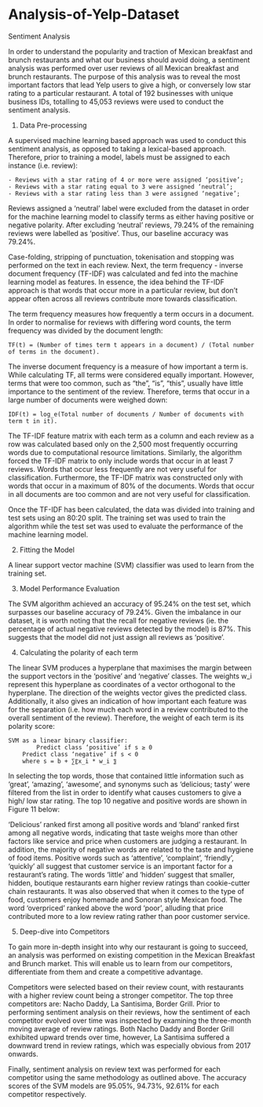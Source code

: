 # Analysis-of-Yelp-Dataset

Sentiment Analysis

In order to understand the popularity and traction of Mexican breakfast and brunch restaurants and what our business should avoid doing, a sentiment analysis was performed over user reviews of all Mexican breakfast and brunch restaurants. The purpose of this analysis was to reveal the most important factors that lead Yelp users to give a high, or conversely low star rating to a particular restaurant. A total of 192 businesses with unique business IDs, totalling to 45,053 reviews were used to conduct the sentiment analysis. 


1. Data Pre-processing 

A supervised machine learning based approach was used to conduct this sentiment analysis, as opposed to taking a lexical-based approach. Therefore, prior to training a model, labels must be assigned to each instance (i.e. review):
	
    - Reviews with a star rating of 4 or more were assigned ‘positive’;
    - Reviews with a star rating equal to 3 were assigned ‘neutral’;
    - Reviews with a star rating less than 3 were assigned ‘negative’;

Reviews assigned a ‘neutral’ label were excluded from the dataset in order for the machine learning model to classify terms as either having positive or negative polarity. After excluding ‘neutral’ reviews, 79.24% of the remaining reviews were labelled as ‘positive’. Thus, our baseline accuracy was 79.24%. 

Case-folding, stripping of punctuation, tokenisation and stopping was performed on the text in each review. Next, the term frequency - inverse document frequency (TF-IDF) was calculated and fed into the machine learning model as features. In essence, the idea behind the TF-IDF approach is that words that occur more in a particular review, but don’t appear often across all reviews contribute more towards classification.  

The term frequency measures how frequently a term occurs in a document. In order to normalise for reviews with differing word counts, the term frequency was divided by the document length: 

    TF(t) = (Number of times term t appears in a document) / (Total number of terms in the document).

The inverse document frequency is a measure of how important a term is. While calculating TF, all terms were considered equally important. However, terms that were too common, such as “the”, “is”, “this”, usually have little importance to the sentiment of the review. Therefore, terms that occur in a large number of documents were weighed down: 

    IDF(t) = log_e(Total number of documents / Number of documents with term t in it).
    
The TF-IDF feature matrix with each term as a column and each review as a row was calculated based only on the 2,500 most frequently occurring words due to computational resource limitations. Similarly, the algorithm forced the TF-IDF matrix to only include words that occur in at least 7 reviews. Words that occur less frequently are not very useful for classification. Furthermore, the TF-IDF matrix was constructed only with words that occur in a maximum of 80% of the documents. Words that occur in all documents are too common and are not very useful for classification. 

Once the TF-IDF has been calculated, the data was divided into training and test sets using an 80:20 split. The training set was used to train the algorithm while the test set was used to evaluate the performance of the machine learning model. 

2. Fitting the Model

A linear support vector machine (SVM) classifier was used to learn from the training set.
 
3. Model Performance Evaluation 

The SVM algorithm achieved an accuracy of 95.24% on the test set, which surpasses our baseline accuracy of 79.24%. Given the imbalance in our dataset, it is worth noting that the recall for negative reviews (ie. the percentage of actual negative reviews detected by the model) is 87%. This suggests that the model did not just assign all reviews as ‘positive’.  

4. Calculating the polarity of each term 

The linear SVM produces a hyperplane that maximises the margin between the support vectors in the ‘positive’ and ‘negative’ classes. The weights w_i  represent this hyperplane as coordinates of a vector orthogonal to the hyperplane. The direction of the weights vector gives the predicted class. Additionally, it also gives an indication of how important each feature was for the separation (i.e. how much each word in a review contributed to the overall sentiment of the review). Therefore, the weight of each term is its polarity score: 
    
    SVM as a linear binary classifier: 		
            Predict class ‘positive’ if s ≥ 0 
		Predict class ‘negative’ if s < 0 
		where s = b + ∑〖x_i * w_i 〗
                    
In selecting the top words, those that contained little information such as ‘great’, ‘amazing’, ‘awesome’, and synonyms such as ‘delicious; tasty’ were filtered from the list in order to identify what causes customers to give a high/ low star rating. The top 10 negative and positive words are shown in Figure 11 below: 
 
‘Delicious’ ranked first among all positive words and ‘bland’ ranked first among all negative words, indicating that taste weighs more than other factors like service and price when customers are judging a restaurant. In addition, the majority of negative words are related to the taste and hygiene of food items. Positive words such as ‘attentive’, ‘complaint’, ‘friendly’, ‘quickly’ all suggest that customer service is an important factor for a restaurant’s rating. The words ‘little’ and ‘hidden’ suggest that smaller, hidden, boutique restaurants earn higher review ratings than cookie-cutter chain restaurants. It was also observed that when it comes to the type of food, customers enjoy homemade and Sonoran style Mexican food. The word ‘overpriced’ ranked above the word ‘poor’, alluding that price contributed more to a low review rating rather than poor customer service.

5. Deep-dive into Competitors 

To gain more in-depth insight into why our restaurant is going to succeed, an analysis was performed on existing competition in the Mexican Breakfast and Brunch market. This will enable us to learn from our competitors, differentiate from them and create a competitive advantage. 

Competitors were selected based on their review count, with restaurants with a higher review count being a stronger competitor. The top three competitors are: Nacho Daddy, La Santisima, Border Grill. Prior to performing sentiment analysis on their reviews, how the sentiment of each competitor evolved over time was inspected by examining the three-month moving average of review ratings. Both Nacho Daddy and Border Grill exhibited upward trends over time, however, La Santisima suffered a downward trend in review ratings, which was especially obvious from 2017 onwards. 
 
Finally, sentiment analysis on review text was performed for each competitor using the same methodology as outlined above. The accuracy scores of the SVM models are 95.05%, 94.73%, 92.61% for each competitor respectively. 
